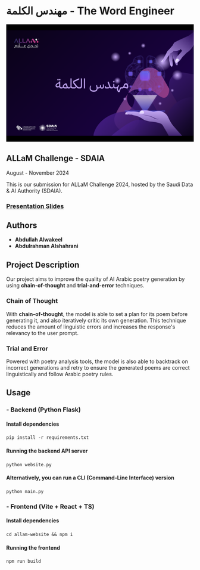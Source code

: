 # مهندس الكلمة - The Word Engineer

![Header](header.png)

## ALLaM Challenge - SDAIA

August - November 2024

This is our submission for ALLaM Challenge 2024, hosted by the Saudi Data & AI Authority (SDAIA).

### [Presentation Slides](presentation.pdf)

## Authors

- **Abdullah Alwakeel**
- **Abdulrahman Alshahrani**

## Project Description

Our project aims to improve the quality of AI Arabic poetry generation by using **chain-of-thought** and **trial-and-error** techniques.

### Chain of Thought

With **chain-of-thought**, the model is able to set a plan for its poem before generating it, and also iteratively critic its own generation. This technique reduces the amount of linguistic errors and increases the response's relevancy to the user prompt.

### Trial and Error

Powered with poetry analysis tools, the model is also able to backtrack on incorrect generations and retry to ensure the generated poems are correct linguistically and follow Arabic poetry rules.

## Usage

### - Backend (Python Flask)

#### Install dependencies

`pip install -r requirements.txt`

#### Running the backend API server

`python website.py`

#### Alternatively, you can run a CLI (Command-Line Interface) version

`python main.py`

### - Frontend (Vite + React + TS)

#### Install dependencies

`cd allam-website && npm i`

#### Running the frontend

`npm run build`
